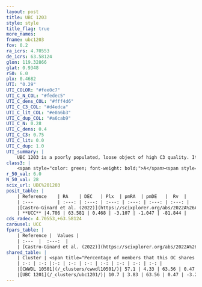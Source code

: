 ```yaml
---
layout: post
title: UBC 1203
style: style
title_flag: true
more_names: 
fname: ubc1203
fov: 0.2
ra_icrs: 4.70553
de_icrs: 63.58124
glon: 119.32866
glat: 0.9348
r50: 6.0
plx: 0.4682
UTI: "0.29"
UTI_COLOR: "#fee0c7"
UTI_C_N_COL: "#fedec5"
UTI_C_dens_COL: "#fff4d6"
UTI_C_C3_COL: "#d4edca"
UTI_C_lit_COL: "#e0a6b3"
UTI_C_dup_COL: "#a6cab9"
UTI_C_N: 0.28
UTI_C_dens: 0.4
UTI_C_C3: 0.75
UTI_C_lit: 0.0
UTI_C_dup: 1.0
UTI_summary: |
    UBC 1203 is a poorly populated, loose object of high C3 quality. It was recently reported in the literature.<br><br>This object shares a small percentage of members with at least one entry reported in the same catalogue.
class3: |
    <span style="color: green; font-weight: bold;">A</span><span style="color: #FFC300; font-weight: bold;">B</span>
r_50_val: 6.0
N_50_val: 28
scix_url: UBC%201203
posit_table: |
    | Reference    | RA    | DEC   | Plx  | pmRA  | pmDE   |  Rv  |
    | :---         | :---: | :---: | :---: | :---: | :---: | :---: |
    |[Castro-Ginard et al. (2022)](https://scixplorer.org/abs/2022A%26A...661A.118C) | 4.74 | 63.59 | 0.47 | -3.09 | -1.04 | -- |
    | **UCC** |4.706 | 63.581 | 0.468 | -3.107 | -1.047 | -81.844 | 
cds_radec: 4.70553,+63.58124
carousel: UCC
fpars_table: |
    | Reference |  Values |
    | :---  |  :---:  |
    | [Castro-Ginard et al. (2022)](https://scixplorer.org/abs/2022A%26A...661A.118C) | `AV=1.551, Dist=2267, logAge=7.089` |
shared_table: |
    | Cluster | <span title="Percentage of members that this OC shares with the ones listed">%</span>   | RA   | DEC   | Plx   | pmRA  | pmDE  | Rv | UTI |
    | :-: | :-: |:-: | :-: | :-: | :-: | :-: | :-: | :-: |
    |[CWWDL 10501](/_clusters/cwwdl10501/)| 57.1 | 4.33 | 63.56 | 0.47 | -3.16 | -1.1 | -81.84 |0.09 |
    |[UBC 1201](/_clusters/ubc1201/)| 10.7 | 3.83 | 63.56 | 0.47 | -3.22 | -1.11 | -65.49 |0.26 |
---
```

